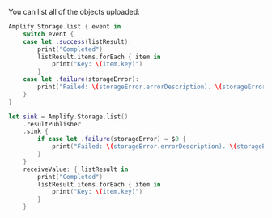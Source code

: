 You can list all of the objects uploaded:

<amplify-block-switcher>

<amplify-block name="Listener (iOS 11+)">

```swift
Amplify.Storage.list { event in
    switch event {
    case let .success(listResult):
        print("Completed")
        listResult.items.forEach { item in
            print("Key: \(item.key)")
        }
    case let .failure(storageError):
        print("Failed: \(storageError.errorDescription). \(storageError.recoverySuggestion)")
    }
}
```

</amplify-block>

<amplify-block name="Combine (iOS 13+)">

```swift
let sink = Amplify.Storage.list()
    .resultPublisher
    .sink {
        if case let .failure(storageError) = $0 {
            print("Failed: \(storageError.errorDescription). \(storageError.recoverySuggestion)")
        }
    }
    receiveValue: { listResult in
        print("Completed")
        listResult.items.forEach { item in
            print("Key: \(item.key)")
        }
    }
```

</amplify-block>

</amplify-block-switcher>
